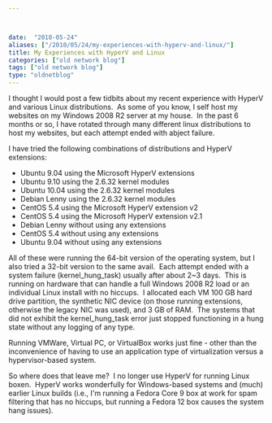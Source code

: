 ```yaml
---



date:  "2010-05-24"
aliases: ["/2010/05/24/my-experiences-with-hyperv-and-linux/"]
title: My Experiences with HyperV and Linux
categories: ["old network blog"]
tags: ["old network blog"]
type: "oldnetblog"
---
```

I thought I would post a few tidbits about my recent experience with HyperV and various Linux distributions.  As some of you know, I self host my websites on my Windows 2008 R2 server at my house.  In the past 6 months or so, I have rotated through many different linux distributions to host my websites, but each attempt ended with abject failure.


I have tried the following combinations of distributions and HyperV extensions:


<ul>
<li>Ubuntu 9.04 using the Microsoft HyperV extensions</li>
<li>Ubuntu 9.10 using the 2.6.32 kernel modules</li>
<li>Ubuntu 10.04 using the 2.6.32 kernel modules</li>
<li>Debian Lenny using the 2.6.32 kernel modules</li>
<li>CentOS 5.4 using the Microsoft HyperV extension v2</li>
<li>CentOS 5.4 using the Microsoft HyperV extension v2.1</li>
<li>Debian Lenny without using any extensions</li>
<li>CentOS 5.4 without using any extensions</li>
<li>Ubuntu 9.04 without using any extensions</li>
</ul>
All of these were running the 64-bit version of the operating system, but I also tried a 32-bit version to the same avail.  Each attempt ended with a system failure (kernel_hung_task) usually after about 2~3 days.  This is running on hardware that can handle a full Windows 2008 R2 load or an individual Linux install with no hiccups.  I allocated each VM 100 GB hard drive partition, the synthetic NIC device (on those running extensions, otherwise the legacy NIC was used), and 3 GB of RAM.  The systems that did not exhibit the kernel_hung_task error just stopped functioning in a hung state without any logging of any type.


Running VMWare, Virtual PC, or VirtualBox works just fine - other than the inconvenience of having to use an application type of virtualization versus a hypervisor-based system.


So where does that leave me?  I no longer use HyperV for running Linux boxen.  HyperV works wonderfully for Windows-based systems and (much) earlier Linux builds (i.e., I'm running a Fedora Core 9 box at work for spam filtering that has no hiccups, but running a Fedora 12 box causes the system hang issues).



